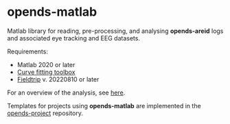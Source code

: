 # opends-matlab

Matlab library for reading, pre-processing, and analysing **opends-areid** logs and associated eye tracking and EEG datasets.

Requirements: 
* Matlab 2020 or later
* [Curve fitting toolbox](https://uk.mathworks.com/help/curvefit/index.html)
* [Fieldtrip](https://www.fieldtriptoolbox.org/) v. 20220810 or later

For an overview of the analysis, see [here](https://docs.google.com/document/d/1Y7EXYPCT4p_7c9B9hal0Tlx_BzFB3Pv3TfV8HZLXm18/edit#heading=h.gbbdz9j5rk1u).

Templates for projects using **opends-matlab** are implemented in the [opends-project](https://github.com/neurocoglab/opends-project) repository.
